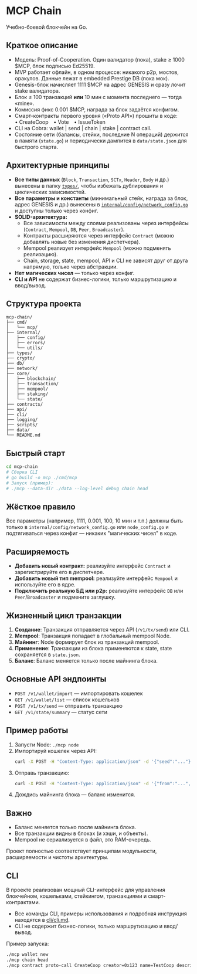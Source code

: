 # MCP Chain

Учебно-боевой блокчейн на Go.

## Краткое описание
- Модель: Proof-of-Cooperation. Один валидатор (пока), stake ≥ 1000 $MCP, блок подписью Ed25519.
- MVP работает офлайн, в одном процессе: никакого p2p, мостов, оракулов. Данные лежат в embedded Prestige DB (пока мок).
- Genesis-блок начисляет 1111 $MCP на адрес GENESIS и сразу лочит stake валидатора.
- Блок ≤ 100 транзакций **или** 10 мин с момента последнего — тогда «mine».
- Комиссия фикс 0.001 $MCP, награда за блок задаётся конфигом.
- Смарт-контракты первого уровня («Proto API») прошиты в коде:  
  • CreateCoop • Vote • IssueToken
- CLI на Cobra: wallet | send | chain | stake | contract call.
- Состояние сети (балансы, стейки, последние N операций) держится в памяти (`state.go`) и периодически дампится в `data/state.json` для быстрого старта.

## Архитектурные принципы
- **Все типы данных** (`Block`, `Transaction`, `SCTx`, `Header`, `Body` и др.) вынесены в папку [`types/`](types/), чтобы избежать дублирования и циклических зависимостей.
- **Все параметры и константы** (минимальный стейк, награда за блок, адрес GENESIS и др.) вынесены в [`internal/config/network_config.go`](internal/config/network_config.go) и доступны только через конфиг.
- **SOLID-архитектура:**
  - Все зависимости между слоями реализованы через интерфейсы (`Contract`, `Mempool`, `DB`, `Peer`, `Broadcaster`).
  - Контракты расширяются через интерфейс `Contract` (можно добавлять новые без изменения диспетчера).
  - Mempool реализует интерфейс `Mempool` (можно подменять реализацию).
  - Chain, storage, state, mempool, API и CLI не зависят друг от друга напрямую, только через абстракции.
- **Нет магических чисел** — только через конфиг.
- **CLI и API** не содержат бизнес-логики, только маршрутизацию и ввод/вывод.

## Структура проекта

```
mcp-chain/
├── cmd/
│   └── mcp/
├── internal/
│   ├── config/
│   ├── errors/
│   └── utils/
├── types/
├── crypto/
├── db/
├── network/
├── core/
│   ├── blockchain/
│   ├── transaction/
│   ├── mempool/
│   ├── staking/
│   └── state/
├── contracts/
├── api/
├── cli/
├── logging/
├── scripts/
├── data/
└── README.md
```

## Быстрый старт

```sh
cd mcp-chain
# Сборка CLI
# go build -o mcp ./cmd/mcp
# Запуск (пример):
# ./mcp --data-dir ./data --log-level debug chain head
```

## Жёсткое правило
Все параметры (например, 1111, 0.001, 100, 10 мин и т.п.) должны быть только в `internal/config/network_config.go` или `node_config.go` и подтягиваться через конфиг — никаких "магических чисел" в коде.

## Расширяемость
- **Добавить новый контракт:** реализуйте интерфейс `Contract` и зарегистрируйте его в диспетчере.
- **Добавить новый тип mempool:** реализуйте интерфейс `Mempool` и используйте его в ядре.
- **Подключить реальную БД или p2p:** реализуйте интерфейс `DB` или `Peer`/`Broadcaster` и подмените заглушку.

## Жизненный цикл транзакции

1. **Создание**: Транзакция отправляется через API (`/v1/tx/send`) или CLI.
2. **Mempool**: Транзакция попадает в глобальный mempool Node.
3. **Майнинг**: Node формирует блок из транзакций mempool.
4. **Применение**: Транзакции из блока применяются к state, state сохраняется в `state.json`.
5. **Баланс**: Баланс меняется только после майнинга блока.

## Основные API эндпоинты
- `POST /v1/wallet/import` — импортировать кошелек
- `GET /v1/wallet/list` — список кошельков
- `POST /v1/tx/send` — отправить транзакцию
- `GET /v1/state/summary` — статус сети

## Пример работы
1. Запусти Node: `./mcp node`
2. Импортируй кошелек через API:
   ```sh
   curl -X POST -H "Content-Type: application/json" -d '{"seed":"..."}' http://localhost:8080/v1/wallet/import
   ```
3. Отправь транзакцию:
   ```sh
   curl -X POST -H "Content-Type: application/json" -d '{"from":"...","to":"...","amount":10,"fee":1,"seed":"..."}' http://localhost:8080/v1/tx/send
   ```
4. Дождись майнинга блока — баланс изменится.

## Важно
- Баланс меняется только после майнинга блока.
- Все транзакции видны в блоках (и хэши, и объекты).
- Mempool не сериализуется в файл, это RAM-очередь.

Проект полностью соответствует принципам модульности, расширяемости и чистоты архитектуры.

## CLI

В проекте реализован мощный CLI-интерфейс для управления блокчейном, кошельками, стейкингом, транзакциями и смарт-контрактами.

- Все команды CLI, примеры использования и подробная инструкция находятся в [cli/cli.md](cli/cli.md).
- CLI не содержит бизнес-логики, только маршрутизацию и ввод/вывод.

Пример запуска:
```sh
./mcp wallet new
./mcp chain head
./mcp contract proto-call CreateCoop creator=0x123 name=TestCoop description=Demo
``` 